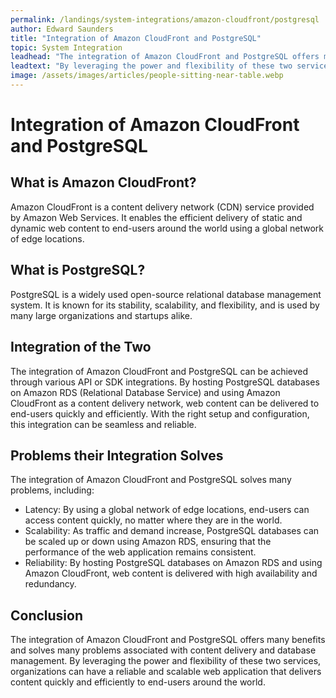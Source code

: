```yaml
---
permalink: /landings/system-integrations/amazon-cloudfront/postgresql
author: Edward Saunders
title: "Integration of Amazon CloudFront and PostgreSQL"
topic: System Integration
leadhead: "The integration of Amazon CloudFront and PostgreSQL offers many benefits and solves many problems associated with content delivery and database management"
leadtext: "By leveraging the power and flexibility of these two services, organizations can have a reliable and scalable web application that delivers content quickly and efficiently to end-users around the world."
image: /assets/images/articles/people-sitting-near-table.webp
---
```

<div class="arttext">	<h1>Integration of Amazon CloudFront and PostgreSQL</h1>
	<h2>What is Amazon CloudFront?</h2>
	<p>Amazon CloudFront is a content delivery network (CDN) service provided by Amazon Web Services. It enables the efficient delivery of static and dynamic web content to end-users around the world using a global network of edge locations.</p>
	<h2>What is PostgreSQL?</h2>
	<p>PostgreSQL is a widely used open-source relational database management system. It is known for its stability, scalability, and flexibility, and is used by many large organizations and startups alike.</p>
	<h2>Integration of the Two</h2>
	<p>The integration of Amazon CloudFront and PostgreSQL can be achieved through various API or SDK integrations. By hosting PostgreSQL databases on Amazon RDS (Relational Database Service) and using Amazon CloudFront as a content delivery network, web content can be delivered to end-users quickly and efficiently. With the right setup and configuration, this integration can be seamless and reliable.</p>
	<h2>Problems their Integration Solves</h2>
	<p>The integration of Amazon CloudFront and PostgreSQL solves many problems, including:</p>
	<ul>
		<li>Latency: By using a global network of edge locations, end-users can access content quickly, no matter where they are in the world.</li>
		<li>Scalability: As traffic and demand increase, PostgreSQL databases can be scaled up or down using Amazon RDS, ensuring that the performance of the web application remains consistent.</li>
		<li>Reliability: By hosting PostgreSQL databases on Amazon RDS and using Amazon CloudFront, web content is delivered with high availability and redundancy.</li>
	</ul>
	<h2>Conclusion</h2>
	<p>The integration of Amazon CloudFront and PostgreSQL offers many benefits and solves many problems associated with content delivery and database management. By leveraging the power and flexibility of these two services, organizations can have a reliable and scalable web application that delivers content quickly and efficiently to end-users around the world.</p>
</div>